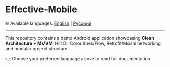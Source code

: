 # Effective-Mobile

🌐 Available languages: [English](README.en.md) | [Русский](README.ru.md)

---

This repository contains a demo Android application showcasing **Clean Architecture + MVVM**, Hilt DI, Coroutines/Flow, Retrofit/Moshi networking, and modular project structure.

👉 Choose your preferred language above to read full documentation.
